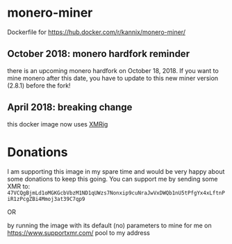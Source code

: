 # monero-miner

Dockerfile for https://hub.docker.com/r/kannix/monero-miner/

## October 2018: monero hardfork reminder

there is an upcoming monero hardfork on October 18, 2018. If you want to mine monero after this date, you have to update to this new miner version (2.8.1) before the fork!

## April 2018: breaking change

this docker image now uses [XMRig](https://github.com/xmrig/xmrig)

# Donations

I am supporting this image in my spare time and would be very happy about some donations to keep this going. You can support me by sending some XMR to: `47VCQgBjmLd1oMGKGcbVbzM1ND1qUWzs7Nonxip9cuNraJwVxDWQb1nU5tPfgYx4xLftnPiR1zPcgZBi4Mmoj3at39C7qp9`

OR

by running the image with its default (no) parameters to mine for me on https://www.supportxmr.com/ pool to my address